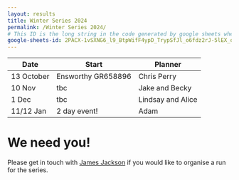 ```yaml
---
layout: results
title: Winter Series 2024
permalink: /Winter Series 2024/
# This ID is the long string in the code generated by google sheets when you select File->Publish to web.
google-sheets-id: 2PACX-1vSXNG6_l9_BtpWifF4ypD_TrypSfJl_o6fdz2rJ-5lEX_onGgK5X9-Ogy2laXsUJnjB1oTzm_Z0zWts
--- 
```


| Date        | Start                      | Planner                        |
| -----       | -----                      | -------                        |
| 13 October   | Ensworthy GR658896 | Chris Perry                    |
| 10 Nov | tbc | Jake and Becky |
| 1 Dec | tbc | Lindsay and Alice |
| 11/12 Jan | 2 day event! | Adam |
 
# We need you!
Please get in touch with [James Jackson](mailto:jim7205319@gmail.com) if you would like to organise a run for the series.
